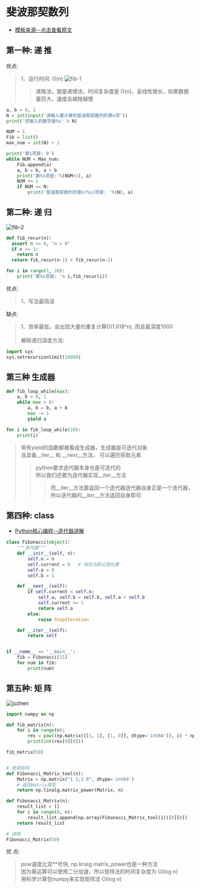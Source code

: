 斐波那契数列  
=====
- [模板来源--点击查看原文](https://www.cnblogs.com/panlq/p/9307203.html)


## 第一种: 递 推  
优点:  
> 1、运行时间: O(n)
> ![fib-1](https://github.com/KissMyLady/Tools/blob/master/algorithem/image/fib-1.jpg)  
>> 递推法，就是递增法，时间复杂度是 O(n)，呈线性增长，如果数据量巨大，速度会越拖越慢    

```Python
a, b = 0, 1
N = int(input('请输入要计算的斐波那契数列的第n项'))
print('您输入的数字是%s' % N)

NUM = 1
Fib = list()
max_num = int(N) + 1

print('第1项是: 0')
while NUM < Max_num:
    Fib.append(a)
    a, b = b, a + b
    print('第%s项是:'%(NUM+1), a)
    NUM += 1
    if NUM == N:
        print('斐波那契数列的第n(%s)项是: '%(N), a)
```



## 第二种: 递 归  
![fib-2](https://github.com/KissMyLady/Tools/blob/master/algorithem/image/fib-2.jpg)  
```Python  
def fib_recur(n):
  assert n >= 0, "n > 0"
  if n <= 1:
    return n
  return fib_recur(n-1) + fib_recur(n-2)

for i in range(1, 20):
    print('第%s项是: '% i,fib_recur(i))
```
优点:  
> 1、写法最简洁    

缺点:  
> 1、效率最低，会出现大量的重复计算O(1.618^n), 而且最深度1000</br>      
解除递归深度方法:      
```Python
import sys
sys.setrecursionlimit(10000)
```

## 第三种 生成器
```Python 
def fib_loop_while(max):
    a, b = 0, 1
    while max > 0:
        a, b = b, a + b
        max -= 1
        yield a

for i in fib_loop_while(10):
    print(i)  
```

> 带有yield的函数都被看成生成器，生成器是可迭代对象  
> 且具备__iter__ 和 __next__方法， 可以遍历获取元素  
>> python要求迭代器本身也是可迭代的  
>> 所以我们还要为迭代器实现__iter__方法    
>>> 而__iter__方法要返回一个迭代器迭代器自身正是一个迭代器，所以迭代器的__iter__方法返回自身即可  




## 第四种: class    
- [Python核心编程--迭代器讲解](#)  

```Python 
class Fibonacci(object):
    """迭代器"""
    def __init__(self, n):
        self.n = n 
        self.current = 0   # 保存当前记录位置
        self.a = 0 
        self.b = 1 

    def __next__(self):   
        if self.current < self.n: 
            self.a, self.b = self.b, self.a + self.b 
            self.current += 1 
            return self.a 
        else: 
            raise StopIteration 

    def __iter__(self):  
        return self  


if __name__ == '__main__':
    fib = Fibonacci(15)
    for num in fib:
        print(num)
```



## 第五种: 矩 阵  
![juzhen](https://github.com/KissMyLady/Tools/blob/master/algorithem/image/juzhen.jpg)  
```Python  
import numpy as np

def fib_matrix(n):
    for i in range(n):
        res = pow((np.matrix([[1, 1], [1, 0]], dtype='int64')), i) * np.matrix([[1], [0]])
        print(int(res[0][0]))

fib_matrix(50)


# 使用矩阵
def Fibonacci_Matrix_tool(n):
    Matrix = np.matrix("1 1;1 0", dtype='int64')
    # 返回matrix类型
    return np.linalg.matrix_power(Matrix, n)

def Fibonacci_Matrix(n):
    result_list = []
    for i in range(0, n):
        result_list.append(np.array(Fibonacci_Matrix_tool(i))[0][0])
    return result_list

# 调用
Fibonacci_Matrix(50)
```
优 点:  
> pow速度比双**号快, np.linalg.matrix_power也是一种方法  
> 因为幂运算可以使用二分加速，所以矩阵法的时间复杂度为 O(log n)  
> 用科学计算包numpy来实现矩阵法 O(log n)  



